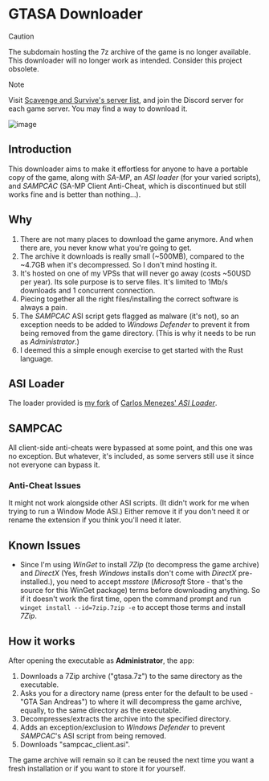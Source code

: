 # GTASA Downloader

> [!CAUTION]
> The subdomain hosting the 7z archive of the game is no longer available.  
> This downloader will no longer work as intended. Consider this project obsolete.

> [!NOTE]
> Visit [Scavenge and Survive's server list](https://scavengesurvive.com/servers/), and join the Discord server for each game server.
> You may find a way to download it.

![image](https://github.com/VIRUXE/gtasa-dl/assets/1616657/30d37642-ada4-49f7-b943-eb4dfdd084bb)

## Introduction

This downloader aims to make it effortless for anyone to have a portable copy of the game, along with *SA-MP*, an *ASI loader* (for your varied scripts), and *SAMPCAC* (SA-MP Client Anti-Cheat, which is discontinued but still works fine and is better than nothing...).

## Why

1. There are not many places to download the game anymore. And when there are, you never know what you're going to get.
2. The archive it downloads is really small (~500MB), compared to the ~4.7GB when it's decompressed. So I don't mind hosting it.
3. It's hosted on one of my VPSs that will never go away (costs ~50USD per year). Its sole purpose is to serve files. It's limited to 1Mb/s downloads and 1 concurrent connection.
4. Piecing together all the right files/installing the correct software is always a pain.
5. The *SAMPCAC* ASI script gets flagged as malware (it's not), so an exception needs to be added to *Windows Defender* to prevent it from being removed from the game directory. (This is why it needs to be run as *Administrator*.)
6. I deemed this a simple enough exercise to get started with the Rust language.

## ASI Loader

The loader provided is [my fork](https://github.com/viruxe/sa-asi-loader) of [Carlos Menezes' *ASI Loader*](https://github.com/carlos-menezes/sa-asi-loader).

## SAMPCAC

All client-side anti-cheats were bypassed at some point, and this one was no exception. But whatever, it's included, as some servers still use it since not everyone can bypass it.

### Anti-Cheat Issues

It might not work alongside other ASI scripts. (It didn't work for me when trying to run a Window Mode ASI.) Either remove it if you don't need it or rename the extension if you think you'll need it later.

## Known Issues

- Since I'm using *WinGet* to install *7Zip* (to decompress the game archive) and *DirectX* (Yes, fresh *Windows* installs don't come with *DirectX* pre-installed.), you need to accept *msstore* (*Microsoft* Store - that's the source for this WinGet package) terms before downloading anything. So if it doesn't work the first time, open the command prompt and run `winget install --id=7zip.7zip -e` to accept those terms and install *7Zip*.

## How it works

After opening the executable as **Administrator**, the app:

1. Downloads a 7Zip archive ("gtasa.7z") to the same directory as the executable.
2. Asks you for a directory name (press enter for the default to be used - "GTA San Andreas") to where it will decompress the game archive, equally, to the same directory as the executable.
3. Decompresses/extracts the archive into the specified directory.
4. Adds an exception/exclusion to *Windows Defender* to prevent *SAMPCAC*'s ASI script from being removed.
5. Downloads "sampcac_client.asi".

The game archive will remain so it can be reused the next time you want a fresh installation or if you want to store it for yourself.
